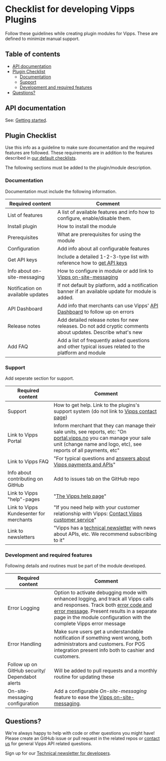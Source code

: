 
# Checklist for developing Vipps Plugins

Follow these guidelines while creating plugin modules for Vipps. These are defined to minimize manual support. 

## Table of contents

- [API documentation](#api-documentation)
- [Plugin Checklist](#plugin-checklist)
    - [Documentation](#documentation)
    - [Support](#support)
    - [Development and required features](#development-and-required-features)
- [Questions?](#questions)


## API documentation

See: [Getting started](https://vippsas.github.io/vipps-developer-docs/docs/vipps-developers/vipps-getting-started).


## Plugin Checklist

Use this info as a guideline to make sure documentation and the required features are followed. These requirements are in addition to the features described in [our default checklists](https://vippsas.github.io/vipps-developer-docs/docs/vipps-partner#finishing-the-integration-and-going-live).

The following sections must be added to the plugin/module description.

### Documentation

Documentation must include the following information.

| Required content | Comment |
|-----|-----------|
|     List of features| A list of available features and info how to configure, enable/disable them. |
|     Install plugin| How to install the module|
|     Prerequisites| What are prerequisites for using the module|
|     Configuration| Add info about all configurable features|
|     Get API keys| Include a detailed 1-2-3-type list with reference how to [get API keys](https://vippsas.github.io/vipps-developer-docs/docs/vipps-developers/common-topics/api-keys#getting-the-api-keys)|
|     Info about on-site-messaging| How to configure in module or add link to [Vipps on-site-messaging](https://vippsas.github.io/vipps-developer-docs/docs/APIs/checkout-api/vipps-checkout-on-site-messaging)|
|     Notification on available updates| If not default by platform, add a notification banner if an available update for module is added. |
|     API Dashboard| Add info that merchants can use Vipps' [API Dashboard](https://vippsas.github.io/vipps-developer-docs/docs/vipps-developers/vipps-resources#api-dashboard) to follow up on errors|
|     Release notes| Add detailed release notes for new releases. Do not add cryptic comments about updates. Describe what's new|
|     Add FAQ| Add a list of frequently asked questions and other typical issues related to the platform and module|


### Support 

Add seperate section for support.

| Required content | Comment |
|-----|-----------|
|     Support| How to get help. Link to the plugins's support system (do not link to [Vipps contact page](https://vippsas.github.io/vipps-developer-docs/docs/vipps-developers/contact))|
|     Link to Vipps Portal| Inform merchant that they can manage their sale units, see reports, etc: "On [portal.vipps.no](https://portal.vipps.no) you can manage your sale unit (change name and logo, etc), see reports of all payments, etc"|
|     Link to Vipps FAQ| "For typical questions and [answers about Vipps payments and APIs](https://vippsas.github.io/vipps-developer-docs/docs/vipps-developers/faqs)"|
|     Info about contributing on GitHub| Add to issues tab on the GitHub repo|
|     Link to Vipps "help"-pages| "[The Vipps help page](https://vipps.no/hjelp/vipps/)"|
|     Link to Vipps Kundesenter for merchants| "If you need help with your customer relationship with Vipps: [Contact Vipps customer service](https://vipps.no/hjelp/vipps/)"|
|     Link to newsletters| "Vipps has a [technical newsletter](https://vippsas.github.io/vipps-developer-docs/docs/vipps-developers/newsletters) with news about APIs, etc. We recommend subscribing to it"|


### Development and required features

Following details and routines must be part of the module developed. 

| Required content | Comment |
|-----|-----------|
|     Error Logging| Option to activate debugging mode with enhanced logging, and track all Vipps calls and responses. Track both [error code and error message](https://vippsas.github.io/vipps-developer-docs/docs/APIs/ecom-api/vipps-ecom-api/#error-codes). Present results in a separate page in the module configuration with the complete Vipps error message
|     Error Handling| Make sure users get a understandable notification if something went wrong, both administrators and customers. For POS integration present info both to cashier and customers.
|     Follow up on GitHub security/ Dependabot alerts| Will be added to pull requests and a monthly routine for updating these
|     On-site-messaging configuration| Add a configurable _On-site-messaging_ feature to ease the [Vipps on-site-messaging](https://vippsas.github.io/vipps-developer-docs/docs/APIs/checkout-api/vipps-checkout-on-site-messaging). |        



## Questions?

We're always happy to help with code or other questions you might have!
Please create an GitHub issue or pull request in the related repos or [contact us](https://vippsas.github.io/vipps-developer-docs/docs/vipps-developers/contact) for general Vipps API related questions.

Sign up for our [Technical newsletter for developers](https://vippsas.github.io/vipps-developer-docs/docs/vipps-developers/newsletters/).







